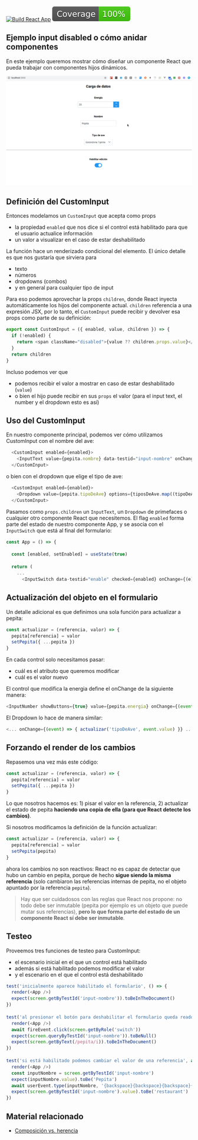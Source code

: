 [![Build React App](https://github.com/uqbar-project/eg-input-disabled-react/actions/workflows/build.yml/badge.svg?branch=master)](https://github.com/uqbar-project/eg-input-disabled-react/actions/workflows/build.yml) ![coverage](./badges/coverage/coverage.svg)

## Ejemplo input disabled o cómo anidar componentes

En este ejemplo queremos mostrar cómo diseñar un componente React que pueda trabajar con componentes hijos dinámicos.

![demo](./video/demo.gif)


## Definición del CustomInput

Entonces modelamos un `CustomInput` que acepta como props

- la propiedad `enabled` que nos dice si el control está habilitado para que el usuario actualice información
- un valor a visualizar en el caso de estar deshabilitado

La función hace un renderizado condicional del elemento. El único detalle es que nos gustaría que sirviera para

- texto
- números
- dropdowns (combos)
- y en general para cualquier tipo de input

Para eso podemos aprovechar la props `children`, donde React inyecta automáticamente los hijos del componente actual. `children` referencia a una expresión JSX, por lo tanto, el `CustomInput` puede recibir y devolver esa props como parte de su definición:

```js
export const CustomInput = ({ enabled, value, children }) => {
  if (!enabled) {
    return <span className="disabled">{value ?? children.props.value}</span>
  }
  return children
}
```

Incluso podemos ver que

- podemos recibir el valor a mostrar en caso de estar deshabilitado (`value`)
- o bien el hijo puede recibir en sus `props` el valor (para el input text, el number y el dropdown esto es así)

## Uso del CustomInput

En nuestro componente principal, podemos ver cómo utilizamos CustomInput con el nombre del ave:

```js
  <CustomInput enabled={enabled}>
    <InputText value={pepita.nombre} data-testid="input-nombre" onChange={(event) => actualizar('nombre', event.target.value)}></InputText>
  </CustomInput>
```

o bien con el dropdown que elige el tipo de ave:

```js
  <CustomInput enabled={enabled}>
    <Dropdown value={pepita.tipoDeAve} options={tiposDeAve.map((tipoDeAve) => tipoDeAve.nombre)} onChange={(event) => { actualizar('tipoDeAve', event.value) }} placeholder="Seleccione un tipo de ave" />
  </CustomInput>
```

Pasamos como `props.children` un `InputText`, un `Dropdown` de primefaces o cualquier otro componente React que necesitemos. El flag `enabled` forma parte del estado de nuestro componente App, y se asocia con el `InputSwitch` que está al final del formulario:

```js
const App = () => {
  
  const [enabled, setEnabled] = useState(true)

  return (
    ...
      <InputSwitch data-testid="enable" checked={enabled} onChange={(e) => setEnabled(e.value)} ></InputSwitch>
```

## Actualización del objeto en el formulario

Un detalle adicional es que definimos una sola función para actualizar a pepita:

```js
const actualizar = (referencia, valor) => {
  pepita[referencia] = valor
  setPepita({ ...pepita })
}
```

En cada control solo necesitamos pasar:

- cuál es el atributo que queremos modificar
- cuál es el valor nuevo

El control que modifica la energia define el onChange de la siguiente manera:

```js
<InputNumber showButtons={true} value={pepita.energia} onChange={(event) => actualizar('energia', event.value)}></InputNumber>
```

El Dropdown lo hace de manera similar:

```js
<... onChange={(event) => { actualizar('tipoDeAve', event.value) }} ...>
```

## Forzando el render de los cambios

Repasemos una vez más este código:

```js
const actualizar = (referencia, valor) => {
  pepita[referencia] = valor
  setPepita({ ...pepita })
}
```

Lo que nosotros hacemos es: 1) pisar el valor en la referencia, 2) actualizar el estado de pepita **haciendo una copia de ella (para que React detecte los cambios)**.

Si nosotros modificamos la definición de la función actualizar:

```js
const actualizar = (referencia, valor) => {
  pepita[referencia] = valor
  setPepita(pepita)
}
```

ahora los cambios no son reactivos: React no es capaz de detectar que hubo un cambio en pepita, porque de hecho **sigue siendo la misma referencia** (solo cambiaron las referencias internas de pepita, no el objeto apuntado por la referencia `pepita`).

> Hay que ser cuidadosos con las reglas que React nos propone: no todo debe ser inmutable (pepita por ejemplo es un objeto que puede mutar sus referencias), **pero lo que forma parte del estado de un componente React sí debe ser inmutable**.

## Testeo

Proveemos tres funciones de testeo para CustomInput:

- el escenario inicial en el que un control está habilitado
- además si está habilitado podemos modificar el valor
- y el escenario en el que el control está deshabilitado

```js
test('inicialmente aparece habilitado el formulario', () => {
  render(<App />)
  expect(screen.getByTestId('input-nombre')).toBeInTheDocument()
})

test('al presionar el botón para deshabilitar el formulario queda readonly', async () => {
  render(<App />)
  await fireEvent.click(screen.getByRole('switch'))
  expect(screen.queryByTestId('input-nombre')).toBeNull()
  expect(screen.getByText(/pepita/i)).toBeInTheDocument()
})

test('si está habilitado podemos cambiar el valor de una referencia', async () => {
  render(<App />)
  const inputNombre = screen.getByTestId('input-nombre')
  expect(inputNombre.value).toBe('Pepita')
  await userEvent.type(inputNombre, '{backspace}{backspace}{backspace}{backspace}{backspace}{backspace}restaurant')
  expect(screen.getByTestId('input-nombre').value).toBe('restaurant')
})
```

## Material relacionado

- [Composición vs. herencia](https://es.reactjs.org/docs/composition-vs-inheritance.html)
